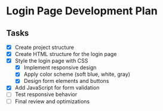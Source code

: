 # Login Page Development Plan

## Tasks
- [x] Create project structure
- [x] Create HTML structure for the login page
- [x] Style the login page with CSS
  - [x] Implement responsive design
  - [x] Apply color scheme (soft blue, white, gray)
  - [x] Design form elements and buttons
- [x] Add JavaScript for form validation
- [ ] Test responsive behavior
- [ ] Final review and optimizations
